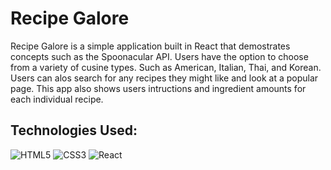 # Recipe Galore
<p>Recipe Galore is a simple application built in React that demostrates concepts such as the Spoonacular API. Users have the option to choose from a variety of cusine types. Such as American, Italian, Thai, and Korean. Users can alos search for any recipes they might like and look at a popular page. This app also shows users intructions and ingredient amounts for each individual recipe. </p>


## Technologies Used: 
![HTML5](https://img.shields.io/badge/html5-%23E34F26.svg?style=for-the-badge&logo=html5&logoColor=white) ![CSS3](https://img.shields.io/badge/css3-%231572B6.svg?style=for-the-badge&logo=css3&logoColor=white) ![React](https://img.shields.io/badge/react-%2320232a.svg?style=for-the-badge&logo=react&logoColor=%2361DAFB)
<br><br>
